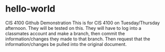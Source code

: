 # hello-world
CIS 4100 Github Demonstration
This is for CIS 4100 on Tuesday/Thursday afternoon.
They will be tested on this. They will have to log into a classmates account and make a branch, then commit the information/changes they made to that branch. Then request that the information/changes be pulled into the original document.
